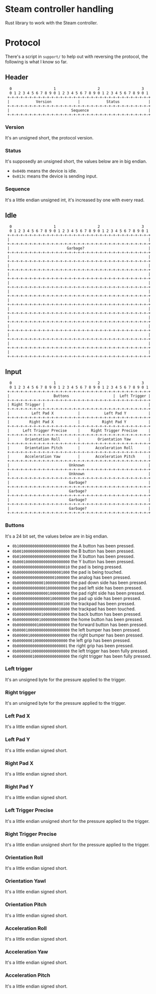 Steam controller handling
=========================
Rust library to work with the Steam controller.

Protocol
========
There's a script in `support/` to help out with reversing the protocol, the
following is what I know so far.

Header
------
```
  0                   1                   2                   3
  0 1 2 3 4 5 6 7 8 9 0 1 2 3 4 5 6 7 8 9 0 1 2 3 4 5 6 7 8 9 0 1
 +-+-+-+-+-+-+-+-+-+-+-+-+-+-+-+-+-+-+-+-+-+-+-+-+-+-+-+-+-+-+-+-+
 |            Version            |            Status             |
 +-+-+-+-+-+-+-+-+-+-+-+-+-+-+-+-+-+-+-+-+-+-+-+-+-+-+-+-+-+-+-+-+
 |                            Sequence                           |
 +-+-+-+-+-+-+-+-+-+-+-+-+-+-+-+-+-+-+-+-+-+-+-+-+-+-+-+-+-+-+-+-+
```

### Version

It's an unsigned short, the protocol version.

### Status

It's supposedly an unsigned short, the values below are in big endian.

- `0x040b` means the device is idle.
- `0x013c` means the device is sending input.

### Sequence

It's a little endian unsigned int, it's increased by one with every read.

Idle
----
```
  0                   1                   2                   3
  0 1 2 3 4 5 6 7 8 9 0 1 2 3 4 5 6 7 8 9 0 1 2 3 4 5 6 7 8 9 0 1
 +-+-+-+-+-+-+-+-+-+-+-+-+-+-+-+-+-+-+-+-+-+-+-+-+-+-+-+-+-+-+-+-+
 |                                                               |
 +-+-+-+-+-+-+-+-+-+-+-+-+-+-+-+-+-+-+-+-+-+-+-+-+-+-+-+-+-+-+-+-+
 |                          Garbage?                             |
 +-+-+-+-+-+-+-+-+-+-+-+-+-+-+-+-+-+-+-+-+-+-+-+-+-+-+-+-+-+-+-+-+
 |                                                               |
 +-+-+-+-+-+-+-+-+-+-+-+-+-+-+-+-+-+-+-+-+-+-+-+-+-+-+-+-+-+-+-+-+
 |                                                               |
 +-+-+-+-+-+-+-+-+-+-+-+-+-+-+-+-+-+-+-+-+-+-+-+-+-+-+-+-+-+-+-+-+
 |                                                               |
 +-+-+-+-+-+-+-+-+-+-+-+-+-+-+-+-+-+-+-+-+-+-+-+-+-+-+-+-+-+-+-+-+
 |                                                               |
 +-+-+-+-+-+-+-+-+-+-+-+-+-+-+-+-+-+-+-+-+-+-+-+-+-+-+-+-+-+-+-+-+
 |                                                               |
 +-+-+-+-+-+-+-+-+-+-+-+-+-+-+-+-+-+-+-+-+-+-+-+-+-+-+-+-+-+-+-+-+
 |                                                               |
 +-+-+-+-+-+-+-+-+-+-+-+-+-+-+-+-+-+-+-+-+-+-+-+-+-+-+-+-+-+-+-+-+
 |                                                               |
 +-+-+-+-+-+-+-+-+-+-+-+-+-+-+-+-+-+-+-+-+-+-+-+-+-+-+-+-+-+-+-+-+
 |                                                               |
 +-+-+-+-+-+-+-+-+-+-+-+-+-+-+-+-+-+-+-+-+-+-+-+-+-+-+-+-+-+-+-+-+
 |                                                               |
 +-+-+-+-+-+-+-+-+-+-+-+-+-+-+-+-+-+-+-+-+-+-+-+-+-+-+-+-+-+-+-+-+
 |                                                               |
 +-+-+-+-+-+-+-+-+-+-+-+-+-+-+-+-+-+-+-+-+-+-+-+-+-+-+-+-+-+-+-+-+
 |                                                               |
 +-+-+-+-+-+-+-+-+-+-+-+-+-+-+-+-+-+-+-+-+-+-+-+-+-+-+-+-+-+-+-+-+
 |                                                               |
 +-+-+-+-+-+-+-+-+-+-+-+-+-+-+-+-+-+-+-+-+-+-+-+-+-+-+-+-+-+-+-+-+
```

Input
-----

```
  0                   1                   2                   3
  0 1 2 3 4 5 6 7 8 9 0 1 2 3 4 5 6 7 8 9 0 1 2 3 4 5 6 7 8 9 0 1
 +-+-+-+-+-+-+-+-+-+-+-+-+-+-+-+-+-+-+-+-+-+-+-+-+-+-+-+-+-+-+-+-+
 |                    Buttons                    |  Left Trigger |
 +-+-+-+-+-+-+-+-+-+-+-+-+-+-+-+-+-+-+-+-+-+-+-+-+-+-+-+-+-+-+-+-+
 | Right Trigger |                                               |
 +-+-+-+-+-+-+-+-+-+-+-+-+-+-+-+-+-+-+-+-+-+-+-+-+-+-+-+-+-+-+-+-+
 |          Left Pad X           |           Left Pad Y          |
 +-+-+-+-+-+-+-+-+-+-+-+-+-+-+-+-+-+-+-+-+-+-+-+-+-+-+-+-+-+-+-+-+
 |         Right Pad X           |          Right Pad Y          |
 +-+-+-+-+-+-+-+-+-+-+-+-+-+-+-+-+-+-+-+-+-+-+-+-+-+-+-+-+-+-+-+-+
 |      Left Trigger Precise     |     Right Trigger Precise     |
 +-+-+-+-+-+-+-+-+-+-+-+-+-+-+-+-+-+-+-+-+-+-+-+-+-+-+-+-+-+-+-+-+
 |       Orientation Roll        |        Orientation Yaw        |
 +-+-+-+-+-+-+-+-+-+-+-+-+-+-+-+-+-+-+-+-+-+-+-+-+-+-+-+-+-+-+-+-+
 |       Orientation Pitch       |       Acceleration Roll       |
 +-+-+-+-+-+-+-+-+-+-+-+-+-+-+-+-+-+-+-+-+-+-+-+-+-+-+-+-+-+-+-+-+
 |       Acceleration Yaw        |       Acceleration Pitch      |
 +-+-+-+-+-+-+-+-+-+-+-+-+-+-+-+-+-+-+-+-+-+-+-+-+-+-+-+-+-+-+-+-+
 |                           Unknown                             |
 +-+-+-+-+-+-+-+-+-+-+-+-+-+-+-+-+-+-+-+-+-+-+-+-+-+-+-+-+-+-+-+-+
 |                           Unknown                             |
 +-+-+-+-+-+-+-+-+-+-+-+-+-+-+-+-+-+-+-+-+-+-+-+-+-+-+-+-+-+-+-+-+
 |                           Garbage?                            |
 +-+-+-+-+-+-+-+-+-+-+-+-+-+-+-+-+-+-+-+-+-+-+-+-+-+-+-+-+-+-+-+-+
 |                           Garbage?                            |
 +-+-+-+-+-+-+-+-+-+-+-+-+-+-+-+-+-+-+-+-+-+-+-+-+-+-+-+-+-+-+-+-+
 |                           Garbage?                            |
 +-+-+-+-+-+-+-+-+-+-+-+-+-+-+-+-+-+-+-+-+-+-+-+-+-+-+-+-+-+-+-+-+
 |                           Garbage?                            |
 +-+-+-+-+-+-+-+-+-+-+-+-+-+-+-+-+-+-+-+-+-+-+-+-+-+-+-+-+-+-+-+-+
```

### Buttons

It's a 24 bit set, the values below are in big endian.

- `0b100000000000000000000000` the A button has been pressed.
- `0b001000000000000000000000` the B button has been pressed.
- `0b010000000000000000000000` the X button has been pressed.
- `0b000100000000000000000000` the Y button has been pressed.
- `0b000000000000000000000010` the pad is being pressed.
- `0b000000000000000000001000` the pad is being touched.
- `0b000000000000000001000000` the analog has been pressed.
- `0b000000000000100000000000` the pad down side has been pressed.
- `0b000000000000010000000000` the pad left side has been pressed.
- `0b000000000000001000000000` the pad right side has been pressed.
- `0b000000000000000100000000` the pad up side has been pressed.
- `0b000000000000000000000100` the trackpad has been pressed.
- `0b000000000000000000010000` the trackpad has been touched.
- `0b000000000001000000000000` the back button has been pressed.
- `0b000000000010000000000000` the home button has been pressed.
- `0b000000000100000000000000` the forward button has been pressed.
- `0b000010000000000000000000` the left bumper has been pressed.
- `0b000001000000000000000000` the right bumper has been pressed.
- `0b00000001000000000000000` the left grip has been pressed.
- `0b00000000000000000000001` the right grip has been pressed.
- `0b000000100000000000000000` the left trigger has been fully pressed.
- `0b000000010000000000000000` the right trigger has been fully pressed.

### Left trigger

It's an unsigned byte for the pressure applied to the trigger.

### Right trigger

It's an unsigned byte for the pressure applied to the trigger.

### Left Pad X

It's a little endian signed short.

### Left Pad Y

It's a little endian signed short.

### Right Pad X

It's a little endian signed short.

### Right Pad Y

It's a little endian signed short.

### Left Trigger Precise

It's a little endian unsigned short for the pressure applied to the trigger.

### Right Trigger Precise

It's a little endian unsigned short for the pressure applied to the trigger.

### Orientation Roll

It's a little endian signed short.

### Orientation Yawl

It's a little endian signed short.

### Orientation Pitch

It's a little endian signed short.

### Acceleration Roll

It's a little endian signed short.

### Acceleration Yaw

It's a little endian signed short.

### Acceleration Pitch

It's a little endian signed short.
